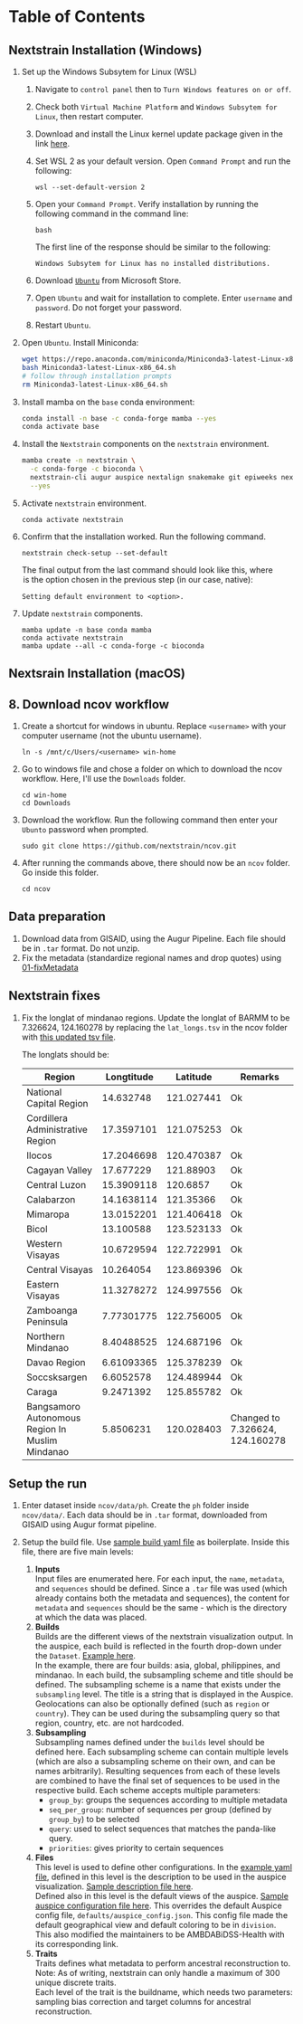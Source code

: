 # Table of Contents

## Nextstrain Installation (Windows)

1. Set up the Windows Subsytem for Linux (WSL)

   1. Navigate to `control panel` then to `Turn Windows features on or off`.
   2. Check both `Virtual Machine Platform` and `Windows Subsytem for Linux`, then restart computer.
   3. Download and install the Linux kernel update package given in the link [here](https://docs.microsoft.com/en-us/windows/wsl/install-manual#step-4---download-the-linux-kernel-update-package).
   4. Set WSL 2 as your default version. Open `Command Prompt` and run the following:

      ```
      wsl --set-default-version 2
      ```

   5. Open your `Command Prompt`. Verify installation by running the following command in the command line:
      ```
      bash
      ```
      The first line of the response should be similar to the following:
      ```
      Windows Subsytem for Linux has no installed distributions.
      ```
   6. Download [`Ubuntu`](https://apps.microsoft.com/store/detail/ubuntu/9PDXGNCFSCZV) from Microsoft Store.
   7. Open `Ubuntu` and wait for installation to complete. Enter `username` and `password`. Do not forget your password.
   8. Restart `Ubuntu`.

2. Open `Ubuntu`. Install Miniconda:

   ```bash
   wget https://repo.anaconda.com/miniconda/Miniconda3-latest-Linux-x86_64.sh
   bash Miniconda3-latest-Linux-x86_64.sh
   # follow through installation prompts
   rm Miniconda3-latest-Linux-x86_64.sh
   ```

3. Install mamba on the `base` conda environment:

   ```bash
   conda install -n base -c conda-forge mamba --yes
   conda activate base
   ```

4. Install the `Nextstrain` components on the `nextstrain` environment.

   ```bash
   mamba create -n nextstrain \
     -c conda-forge -c bioconda \
     nextstrain-cli augur auspice nextalign snakemake git epiweeks nextclade nextalign pangolin pangolearn \
     --yes
   ```

5. Activate `nextstrain` environment.

   ```
   conda activate nextstrain
   ```

6. Confirm that the installation worked. Run the following command.

   ```
   nextstrain check-setup --set-default
   ```

   The final output from the last command should look like this, where <option> is the option chosen in the previous step (in our case, native):

   ```
   Setting default environment to <option>.
   ```

7. Update `nextstrain` components.

   ```
   mamba update -n base conda mamba
   conda activate nextstrain
   mamba update --all -c conda-forge -c bioconda
   ```

## Nextsrain Installation (macOS)

## 8. Download ncov workflow

1. Create a shortcut for windows in ubuntu. Replace `<username>` with your computer username (not the ubuntu username).

   ```
   ln -s /mnt/c/Users/<username> win-home
   ```

2. Go to windows file and chose a folder on which to download the ncov workflow. Here, I'll use the `Downloads` folder.
   ```
   cd win-home
   cd Downloads
   ```
3. Download the workflow. Run the following command then enter your `Ubunto` password when prompted.

   ```
   sudo git clone https://github.com/nextstrain/ncov.git
   ```

4. After running the commands above, there should now be an `ncov` folder. Go inside this folder.

   ```
   cd ncov
   ```

## Data preparation

1. Download data from GISAID, using the Augur Pipeline. Each file should be in `.tar` format. Do not unzip.
2. Fix the metadata (standardize regional names and drop quotes) using [01-fixMetadata](../../01-fixMetadata/README.md)

## Nextstrain fixes

1. Fix the longlat of mindanao regions. Update the longlat of BARMM to be 7.326624, 124.160278 by replacing the `lat_longs.tsv` in the ncov folder with [this updated tsv file](lat_longs.tsv).

   The longlats should be:

   | Region                                          | Longtitude | Latitude   | Remarks                         |
   | ----------------------------------------------- | ---------- | ---------- | ------------------------------- |
   | National Capital Region                         | 14.632748  | 121.027441 | Ok                              |
   | Cordillera Administrative Region                | 17.3597101 | 121.075253 | Ok                              |
   | Ilocos                                          | 17.2046698 | 120.470387 | Ok                              |
   | Cagayan Valley                                  | 17.677229  | 121.88903  | Ok                              |
   | Central Luzon                                   | 15.3909118 | 120.6857   | Ok                              |
   | Calabarzon                                      | 14.1638114 | 121.35366  | Ok                              |
   | Mimaropa                                        | 13.0152201 | 121.406418 | Ok                              |
   | Bicol                                           | 13.100588  | 123.523133 | Ok                              |
   | Western Visayas                                 | 10.6729594 | 122.722991 | Ok                              |
   | Central Visayas                                 | 10.264054  | 123.869396 | Ok                              |
   | Eastern Visayas                                 | 11.3278272 | 124.997556 | Ok                              |
   | Zamboanga Peninsula                             | 7.77301775 | 122.756005 | Ok                              |
   | Northern Mindanao                               | 8.40488525 | 124.687196 | Ok                              |
   | Davao Region                                    | 6.61093365 | 125.378239 | Ok                              |
   | Soccsksargen                                    | 6.6052578  | 124.489944 | Ok                              |
   | Caraga                                          | 9.2471392  | 125.855782 | Ok                              |
   | Bangsamoro Autonomous Region In Muslim Mindanao | 5.8506231  | 120.028403 | Changed to 7.326624, 124.160278 |

## Setup the run

1. Enter dataset inside `ncov/data/ph`. Create the `ph` folder inside `ncov/data/`. Each data should be in `.tar` format, downloaded from GISAID using Augur format pipeline.

2. Setup the build file. Use [sample build yaml file](builds.yaml) as boilerplate. Inside this file, there are five main levels:
   1. **Inputs**  
      Input files are enumerated here. For each input, the `name`, `metadata`, and `sequences` should be defined. Since a `.tar` file was used (which already contains both the metadata and sequences), the content for `metadata` and `sequences` should be the same - which is the directory at which the data was placed.
   2. **Builds**  
      Builds are the different views of the nextstrain visualization output. In the auspice, each build is reflected in the fourth drop-down under the `Dataset`. [Example here](https://nextstrain.org/community/ijborda/dssphylo/mindanao?p=grid).  
      In the example, there are four builds: asia, global, philippines, and mindanao. In each build, the subsampling scheme and title should be defined. The subsampling scheme is a name that exists under the `subsampling` level. The title is a string that is displayed in the Auspice. Geolocations can also be optionally defined (such as `region` or `country`). They can be used during the subsampling query so that region, country, etc. are not hardcoded.
   3. **Subsampling**  
      Subsampling names defined under the `builds` level should be defined here. Each subsampling scheme can contain multiple levels (which are also a subsampling scheme on their own, and can be names arbitrarily). Resulting sequences from each of these levels are combined to have the final set of sequences to be used in the respective build. Each scheme accepts multiple parameters:
      - `group_by`: groups the sequences according to multiple metadata
      - `seq_per_group`: number of sequences per group (defined by `group_by`) to be selected
      - `query`: used to select sequences that matches the panda-like query.
      - `priorities`: gives priority to certain sequences
   4. **Files**  
      This level is used to define other configurations. In the [example yaml file](builds.yaml), defined in this level is the description to be used in the auspice visualization. [Sample description file here](my_description.md).  
      Defined also in this level is the default views of the auspice. [Sample auspice configuration file here](auspice-config-custom-data.json). This overrides the default Auspice config file, `defaults/auspice_config.json`. This config file made the default geographical view and default coloring to be in `division`. This also modified the maintainers to be AMBDABiDSS-Health with its corresponding link.
   5. **Traits**  
      Traits defines what metadata to perform ancestral reconstruction to.  
      Note: As of writing, nextstrain can only handle a maximum of 300 unique discrete traits.  
      Each level of the trait is the buildname, which needs two parameters: sampling bias correction and target columns for ancestral reconstruction.
